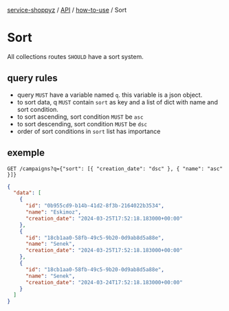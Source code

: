 [service-shoppyz](../../../../README.md) / [API](../README.md) / [how-to-use](./README.md) / Sort
# Sort

All collections routes `SHOULD` have a sort system.

## query rules

- query `MUST` have a variable named `q`. this variable is a json object.
- to sort data, q `MUST` contain `sort` as key and a list of dict with name and sort condition.
- to sort ascending, sort condition `MUST` be `asc`
- to sort descending, sort condition `MUST` be `dsc`
- order of sort conditions in `sort` list has importance

## exemple

```
GET /campaigns?q={"sort": [{ "creation_date": "dsc" }, { "name": "asc" }]}
```

```json
{
  "data": [
    {
      "id": "0b955cd9-b14b-41d2-8f3b-2164022b3534",
      "name": "Eskimoz",
      "creation_date": "2024-03-25T17:52:18.183000+00:00"
    }, 
    {
      "id": "18cb1aa0-58fb-49c5-9b20-0d9ab8d5a88e",
      "name": "Senek",
      "creation_date": "2024-03-25T17:52:18.183000+00:00"
    }, 
    {
      "id": "18cb1aa0-58fb-49c5-9b20-0d9ab8d5a88e",
      "name": "Senek",
      "creation_date": "2024-03-24T17:52:18.183000+00:00"
    }
  ]
}
```
